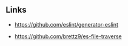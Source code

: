 ## Links

- https://github.com/eslint/generator-eslint

- https://github.com/brettz9/es-file-traverse
